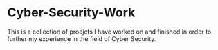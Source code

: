 # Cyber-Security-Work
This is a collection of proejcts I have worked on and finished in order to further my experience in the field of Cyber Security.
